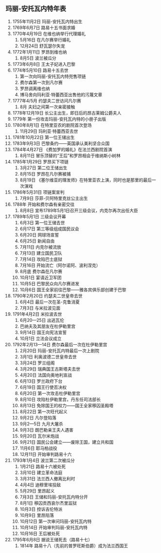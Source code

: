 ## 玛丽-安托瓦内特年表

1. 1755年11月2日	玛丽-安托瓦内特出生
1. 1769年6月7日	    路易十五书面求婚
1. 1770年4月19日	在维也纳举行代理婚礼
    1. 5月16日	    在凡尔赛举行婚礼
    1. 12月24日	    舒瓦瑟尔失宠
1. 1772年1月11日	罗昂到维也纳
    1. 8月5日	    波兰被瓜分
1. 1773年6月8日	    王太子妃进入巴黎
1. 1774年5月10日	路易十五去世
    1. 第一次向玛丽-安托瓦内特兜售项链
    1. 费尔森第一次到凡尔赛
    1. 罗昂调离维也纳
    1. 博马舍向玛利亚·特蕾西亚出售他的污蔑文章
1. 1777年4/5月	    约瑟夫二世访问凡尔赛
    1. 8月          夫妇之间第一次亲密接触
1. 1778年12月19日	长公主出生，即日后的昂古莱姆公爵夫人
1. 1779年	        第一份攻击玛丽-安托瓦内特的小册子出版
1. 1780年8月1日	    在特里亚农的剧院首次登场
    1. 11月29日	    玛利亚·特蕾西亚去世
1. 1781年10月22日	第一位王储出生
1. 1783年9月3日	    巴黎条约——英国承认美利坚合众国
1. 1784年4月27日	《费加罗的婚礼》在法兰西剧院首演
    1. 8月11日  	冒乐顶替的“王后”和罗昂相会于维纳斯小树林
1. 1785年1月29日	罗昂买下项链
    1. 3月27日	    第二位王储出生
    1. 8月15日	    罗昂在凡尔赛被捕
    1. 8月19日	    《塞尔维亚的理发师》在特里亚农上演，同时也是那里的最后一次演戏
1. 1786年5月31日	项链案宣判
    1. 7月9日	    莎菲-贝阿特里克丝公主出生
1. 1788年	        开始和费尔森有亲密交往
    1. 8月8日	    宣布1789年5月1日召开三级会议，内克尔再次出任大臣
1. 1789年5月1日	    三级会议开幕
    1. 6月3日	    第一位王储去世
    1. 6月17日	    第三等级组成国民议会
    1. 6月20日  	网球场宣誓
    1. 6月25日  	新闻自由
    1. 7月11日  	内克尔被流放
    1. 7月13日  	建立国民卫队
    1. 7月14日	    攻陷巴士底狱
    1. 7月16日	    开始流亡（阿尔诺阿、波利涅克）
    1. 8月底	    费尔森在凡尔赛
    1. 10月1日	    宴请近卫军团
    1. 10月5日	    巴黎民众向凡尔赛进发
    1. 10月6日	    国王全家前往巴黎——雅各宾俱乐部创建于巴黎
1. 1790年2月20日	约瑟夫二世皇帝去世
    1. 6月4日	    最后一次在圣-克鲁消夏
    1. 7月3日	    与米拉波见面
1. 1791年4月2日	    米拉波去世
    1. 6月20—25日	出逃瓦伦
    1. 巴纳夫及其朋友在杜伊勒里宫
    1. 9月14日	    国王向宪法宣誓
    1. 10月1日	    立法会议成立
1. 1792年2月13—14日	费尔森最后一次在杜伊勒里宫
    1. 2月20日	    玛丽-安托瓦内特最后一次上剧院
    1. 3月1日	    利奥波德二世皇帝去世
    1. 3月24日	    罗兰组阁
    1. 3月29日	    瑞典国王古斯塔夫去世
    1. 4月20日  	法国向奥地利宣战
    1. 6月13日	    罗兰政府下台
    1. 6月19日	    国王行使否决权
    1. 6月20日	    第一次攻击杜伊勒里宫
    1. 8月10日	    攻陷杜伊勒里宫，丹东任司法部长
    1. 8月13日	    免除国王的权力——国王全家移囚圣殿塔
    1. 8月22日	    第一次旺代起义
    1. 9月2日	    凡尔登陷落
    1. 9月2—5日	    九月大屠杀
    1. 9月3日	    朗巴勒亲王夫人遇害
    1. 9月20日	    瓦尔米炮战
    1. 9月21日	    国民公会建立——废除王国，建立共和国
    1. 11月6日	    耶马柏战役
    1. 12月11日	    开始审判路易十六
1. 1793年1月4日	    波兰第二次被瓜分
    1. 1月21日	    路易十六被处死
    1. 3月10日	    建立革命法庭
    1. 3月31日	    法兰西人撤离比利时
    1. 4月4日	    迪穆里埃投敌
    1. 5月29日	    里昂起义
    1. 7月3日	    王储和玛丽-安托瓦内特分开
    1. 8月1日	    移囚贡西哀尔杰里监狱
    1. 10月3日  	控诉吉伦特派
    1. 10月9日  	里昂陷落
    1. 10月12日 	第一次审问玛丽-安托瓦内特
    1. 10月14日	    开始审判玛丽-安托瓦内特
    1. 10月16日 	王后被处死
1. 1795年6月8日	    据说王储死去（路易十七）
    1. 1814年	    路易十八（先前的普罗旺斯伯爵）成为法兰西国王
